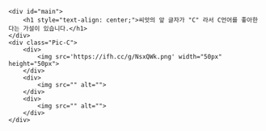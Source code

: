    <div id="main">
        <h1 style="text-align: center;">씨앗의 앞 글자가 "C" 라서 C언어를 좋아한다는 가설이 있습니다.</h1>
    </div>
    <div class="Pic-C">
        <div>
            <img src='https://ifh.cc/g/NsxQWk.png' width="50px" height="50px">
        </div>
        <div>
            <img src="" alt="">
        </div>
        <div>
            <img src="" alt="">
        </div>
    </div>

